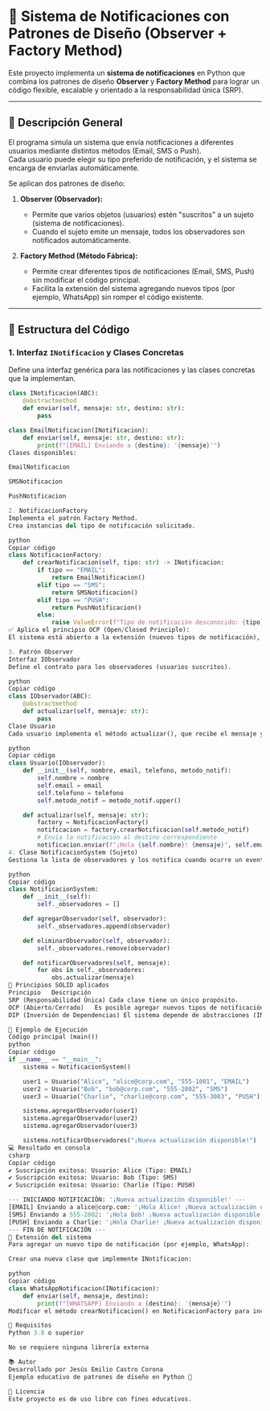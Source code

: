 # 🧩 Sistema de Notificaciones con Patrones de Diseño (Observer + Factory Method)

Este proyecto implementa un **sistema de notificaciones** en Python que combina los patrones de diseño **Observer** y **Factory Method** para lograr un código flexible, escalable y orientado a la responsabilidad única (SRP).

---

## 🚀 Descripción General

El programa simula un sistema que envía notificaciones a diferentes usuarios mediante distintos métodos (Email, SMS o Push).  
Cada usuario puede elegir su tipo preferido de notificación, y el sistema se encarga de enviarlas automáticamente.

Se aplican dos patrones de diseño:

1. **Observer (Observador):**
   - Permite que varios objetos (usuarios) estén "suscritos" a un sujeto (sistema de notificaciones).
   - Cuando el sujeto emite un mensaje, todos los observadores son notificados automáticamente.

2. **Factory Method (Método Fábrica):**
   - Permite crear diferentes tipos de notificaciones (Email, SMS, Push) sin modificar el código principal.
   - Facilita la extensión del sistema agregando nuevos tipos (por ejemplo, WhatsApp) sin romper el código existente.

---

## 🧱 Estructura del Código

### 1. Interfaz `INotificacion` y Clases Concretas
Define una interfaz genérica para las notificaciones y las clases concretas que la implementan.

```python
class INotificacion(ABC):
    @abstractmethod
    def enviar(self, mensaje: str, destino: str):
        pass

class EmailNotificacion(INotificacion):
    def enviar(self, mensaje: str, destino: str):
        print(f"[EMAIL] Enviando a {destino}: '{mensaje}'")
Clases disponibles:

EmailNotificacion

SMSNotificacion

PushNotificacion

2. NotificacionFactory
Implementa el patrón Factory Method.
Crea instancias del tipo de notificación solicitado.

python
Copiar código
class NotificacionFactory:
    def crearNotificacion(self, tipo: str) -> INotificacion:
        if tipo == "EMAIL":
            return EmailNotificacion()
        elif tipo == "SMS":
            return SMSNotificacion()
        elif tipo == "PUSH":
            return PushNotificacion()
        else:
            raise ValueError(f"Tipo de notificación desconocido: {tipo}")
✅ Aplica el principio OCP (Open/Closed Principle):
El sistema está abierto a la extensión (nuevos tipos de notificación), pero cerrado a la modificación.

3. Patrón Observer
Interfaz IObservador
Define el contrato para los observadores (usuarios suscritos).

python
Copiar código
class IObservador(ABC):
    @abstractmethod
    def actualizar(self, mensaje: str):
        pass
Clase Usuario
Cada usuario implementa el método actualizar(), que recibe el mensaje y usa el Factory Method para enviar la notificación por su método preferido.

python
Copiar código
class Usuario(IObservador):
    def __init__(self, nombre, email, telefono, metodo_notif):
        self.nombre = nombre
        self.email = email
        self.telefono = telefono
        self.metodo_notif = metodo_notif.upper()

    def actualizar(self, mensaje: str):
        factory = NotificacionFactory()
        notificacion = factory.crearNotificacion(self.metodo_notif)
        # Envía la notificación al destino correspondiente
        notificacion.enviar(f"¡Hola {self.nombre}! {mensaje}", self.email)
4. Clase NotificacionSystem (Sujeto)
Gestiona la lista de observadores y los notifica cuando ocurre un evento.

python
Copiar código
class NotificacionSystem:
    def __init__(self):
        self._observadores = []

    def agregarObservador(self, observador):
        self._observadores.append(observador)

    def eliminarObservador(self, observador):
        self._observadores.remove(observador)

    def notificarObservadores(self, mensaje):
        for obs in self._observadores:
            obs.actualizar(mensaje)
🧠 Principios SOLID aplicados
Principio	Descripción
SRP (Responsabilidad Única)	Cada clase tiene un único propósito.
OCP (Abierto/Cerrado)	Es posible agregar nuevos tipos de notificación sin modificar el código existente.
DIP (Inversión de Dependencias)	El sistema depende de abstracciones (INotificacion, IObservador), no de implementaciones concretas.

🧩 Ejemplo de Ejecución
Código principal (main())
python
Copiar código
if __name__ == "__main__":
    sistema = NotificacionSystem()

    user1 = Usuario("Alice", "alice@corp.com", "555-1001", "EMAIL")
    user2 = Usuario("Bob", "bob@corp.com", "555-2002", "SMS")
    user3 = Usuario("Charlie", "charlie@corp.com", "555-3003", "PUSH")

    sistema.agregarObservador(user1)
    sistema.agregarObservador(user2)
    sistema.agregarObservador(user3)

    sistema.notificarObservadores("¡Nueva actualización disponible!")
💻 Resultado en consola
csharp
Copiar código
✔️ Suscripción exitosa: Usuario: Alice (Tipo: EMAIL)
✔️ Suscripción exitosa: Usuario: Bob (Tipo: SMS)
✔️ Suscripción exitosa: Usuario: Charlie (Tipo: PUSH)

--- INICIANDO NOTIFICACIÓN: '¡Nueva actualización disponible!' ---
[EMAIL] Enviando a alice@corp.com: '¡Hola Alice! ¡Nueva actualización disponible!'
[SMS] Enviando a 555-2002: '¡Hola Bob! ¡Nueva actualización disponible!'
[PUSH] Enviando a Charlie: '¡Hola Charlie! ¡Nueva actualización disponible!'
--- FIN DE NOTIFICACIÓN ---
🧩 Extensión del sistema
Para agregar un nuevo tipo de notificación (por ejemplo, WhatsApp):

Crear una nueva clase que implemente INotificacion:

python
Copiar código
class WhatsAppNotificacion(INotificacion):
    def enviar(self, mensaje, destino):
        print(f"[WHATSAPP] Enviando a {destino}: '{mensaje}'")
Modificar el método crearNotificacion() en NotificacionFactory para incluirlo.

🧾 Requisitos
Python 3.8 o superior

No se requiere ninguna librería externa

📚 Autor
Desarrollado por Jesús Emilio Castro Corona
Ejemplo educativo de patrones de diseño en Python 🧠

📄 Licencia
Este proyecto es de uso libre con fines educativos.

